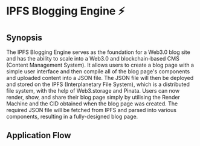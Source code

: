 # IPFS Blogging Engine ⚡

## Synopsis
The IPFS Blogging Engine serves as the foundation for a Web3.0 blog site and has the ability to scale into a Web3.0 and blockchain-based CMS (Content Management System). It allows users to create a blog page with a simple user interface and then compile all of the blog page's components and uploaded content into a JSON file. The JSON file will then be deployed and stored on the IPFS (Interplanetary File System), which is a distributed file system, with the help of Web3.storage and Pinata. Users can now render, show, and share their blog page simply by utilising the Render Machine and the CID obtained when the blog page was created. The required JSON file will be fetched from IPFS and parsed into various components, resulting in a fully-designed blog page. 

## Application Flow

